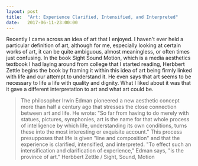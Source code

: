 ```yaml
---
layout: post
title:  "Art: Experience Clarified, Intensified, and Interpreted"
date:   2017-06-11-23:00:00
---
```


Recently I came across an idea of art that I enjoyed. I haven't ever held a particular definition of art, although for me, especially looking at certain works of art, it can be quite ambiguous, almost meaningless, or often times just confusing. In the book Sight Sound Motion, which is a media aesthetics textbook I had laying around from college that I started reading, Herbbert Zettle begins the book by framing it within this idea of art being firmly linked with life and our attempt to understand it. He even says that art seems to be necessary to life a life with quality and dignity. What I liked about it was that it gave a different interpretation to art and what art could be.

> The philosopher Irwin Edman pioneered a new aesthetic concept more than half a century ago that stresses the close connection between art and life. He wrote: "So far from having to do merely with statues, pictures, symphonies, art is the name for that whole process of intelligence by which life, understanding its own conditions, turns these into the most interesting or exquisite account." This process presupposes that life is given "line and composition" and that the experience is clarified, intensified, and interpreted. "To effect such an intensification and clarification of experience," Edman says, "is the province of art."
> Herbbert Zettle / Sight, Sound, Motion

